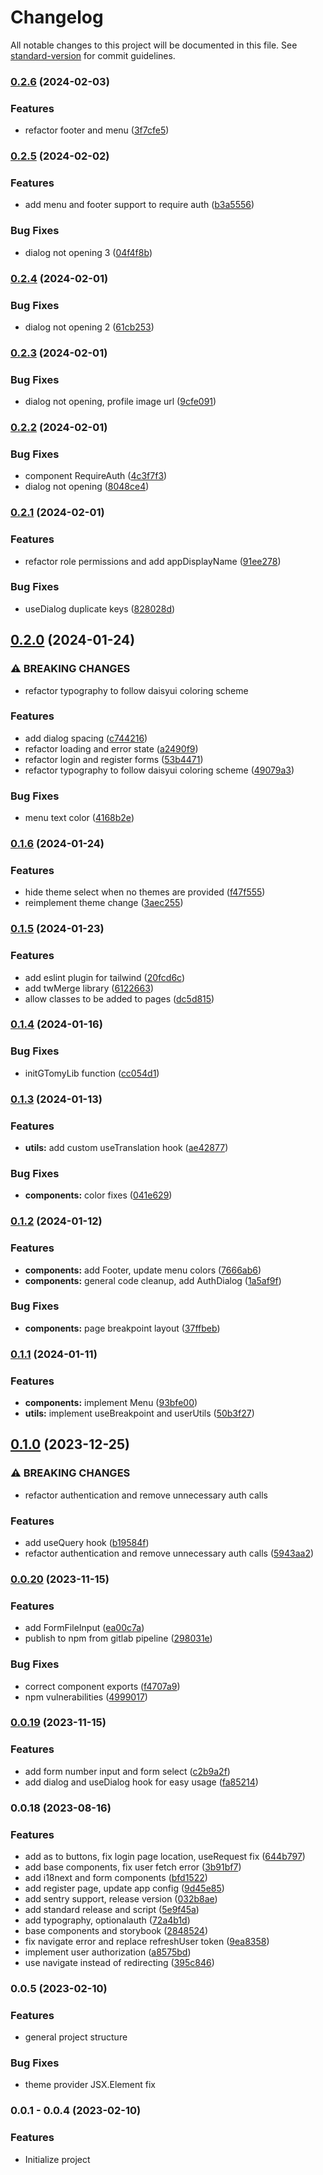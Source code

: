 # Changelog

All notable changes to this project will be documented in this file. See [standard-version](https://github.com/conventional-changelog/standard-version) for commit guidelines.

### [0.2.6](https://gitlab.com/gtomy-services/gtomy-lib/compare/v0.2.5...v0.2.6) (2024-02-03)


### Features

* refactor footer and menu ([3f7cfe5](https://gitlab.com/gtomy-services/gtomy-lib/commit/3f7cfe5591fdf1d833d17519ab7653dcdad13f5a))

### [0.2.5](https://gitlab.com/gtomy-services/gtomy-lib/compare/v0.2.4...v0.2.5) (2024-02-02)


### Features

* add menu and footer support to require auth ([b3a5556](https://gitlab.com/gtomy-services/gtomy-lib/commit/b3a55569ebe129f9038d69de22c97b74fa84936a))


### Bug Fixes

* dialog not opening 3 ([04f4f8b](https://gitlab.com/gtomy-services/gtomy-lib/commit/04f4f8b4fee7b0acc3c6223c9854ba39367523a6))

### [0.2.4](https://gitlab.com/gtomy-services/gtomy-lib/compare/v0.2.3...v0.2.4) (2024-02-01)


### Bug Fixes

* dialog not opening 2 ([61cb253](https://gitlab.com/gtomy-services/gtomy-lib/commit/61cb2533263118913aea9855d63aac3d67370541))

### [0.2.3](https://gitlab.com/gtomy-services/gtomy-lib/compare/v0.2.2...v0.2.3) (2024-02-01)


### Bug Fixes

* dialog not opening, profile image url ([9cfe091](https://gitlab.com/gtomy-services/gtomy-lib/commit/9cfe091c6e05a43944770131aac7b3c6f56e07d7))

### [0.2.2](https://gitlab.com/gtomy-services/gtomy-lib/compare/v0.2.1...v0.2.2) (2024-02-01)


### Bug Fixes

* component RequireAuth ([4c3f7f3](https://gitlab.com/gtomy-services/gtomy-lib/commit/4c3f7f393b41a32f653711c947f36ebc660f3de7))
* dialog not opening ([8048ce4](https://gitlab.com/gtomy-services/gtomy-lib/commit/8048ce4a4e8b91088d054ed4b3ab39cfaaff7865))

### [0.2.1](https://gitlab.com/gtomy-services/gtomy-lib/compare/v0.2.0...v0.2.1) (2024-02-01)


### Features

* refactor role permissions and add appDisplayName ([91ee278](https://gitlab.com/gtomy-services/gtomy-lib/commit/91ee278d6ed89ec08f9ff668cc47b02236a8f76e))


### Bug Fixes

* useDialog duplicate keys ([828028d](https://gitlab.com/gtomy-services/gtomy-lib/commit/828028d714ad007f8e52e07e65ae73ad035a77e6))

## [0.2.0](https://gitlab.com/gtomy-services/gtomy-lib/compare/v0.1.6...v0.2.0) (2024-01-24)


### ⚠ BREAKING CHANGES

* refactor typography to follow daisyui coloring scheme

### Features

* add dialog spacing ([c744216](https://gitlab.com/gtomy-services/gtomy-lib/commit/c744216ef2827189575ab64ffa2f50ea7a3eb9f3))
* refactor loading and error state ([a2490f9](https://gitlab.com/gtomy-services/gtomy-lib/commit/a2490f99b8bbad22aff613268a7b10483d0216cb))
* refactor login and register forms ([53b4471](https://gitlab.com/gtomy-services/gtomy-lib/commit/53b44715f7bd74188b2e3cf5c2de24d16abe524f))
* refactor typography to follow daisyui coloring scheme ([49079a3](https://gitlab.com/gtomy-services/gtomy-lib/commit/49079a308afd8a5112755519803e53fcaf06b65d))


### Bug Fixes

* menu text color ([4168b2e](https://gitlab.com/gtomy-services/gtomy-lib/commit/4168b2e706e9152380620d78bc75b0dfb3ce8ebd))

### [0.1.6](https://gitlab.com/gtomy-services/gtomy-lib/compare/v0.1.5...v0.1.6) (2024-01-24)


### Features

* hide theme select when no themes are provided ([f47f555](https://gitlab.com/gtomy-services/gtomy-lib/commit/f47f55511e7c69b6a473e7636996116c48e7fb47))
* reimplement theme change ([3aec255](https://gitlab.com/gtomy-services/gtomy-lib/commit/3aec2558a20a5c4a6a12c59ee270152c5e3bf736))

### [0.1.5](https://gitlab.com/gtomy-services/gtomy-lib/compare/v0.1.4...v0.1.5) (2024-01-23)


### Features

* add eslint plugin for tailwind ([20fcd6c](https://gitlab.com/gtomy-services/gtomy-lib/commit/20fcd6cd9d8d8641263038286e89f86399fc0de2))
* add twMerge library ([6122663](https://gitlab.com/gtomy-services/gtomy-lib/commit/61226633be4b4a2404eab78c8f6c636d9c9c4e5c))
* allow classes to be added to pages ([dc5d815](https://gitlab.com/gtomy-services/gtomy-lib/commit/dc5d8155ff13b503f6b426e2ba44b1413c0bbe49))

### [0.1.4](https://gitlab.com/gtomy-services/gtomy-lib/compare/v0.1.3...v0.1.4) (2024-01-16)


### Bug Fixes

* initGTomyLib function ([cc054d1](https://gitlab.com/gtomy-services/gtomy-lib/commit/cc054d10da924b03d9d464d1855184ab9c876d70))

### [0.1.3](https://gitlab.com/gtomy-services/gtomy-lib/compare/v0.1.2...v0.1.3) (2024-01-13)


### Features

* **utils:** add custom useTranslation hook ([ae42877](https://gitlab.com/gtomy-services/gtomy-lib/commit/ae42877f523c8822ba8ddaaa07d235f7e60767b4))


### Bug Fixes

* **components:** color fixes ([041e629](https://gitlab.com/gtomy-services/gtomy-lib/commit/041e6298d7b271c2866f97b9d2a34db22845e1b8))

### [0.1.2](https://gitlab.com/gtomy-services/gtomy-lib/compare/v0.1.1...v0.1.2) (2024-01-12)


### Features

* **components:** add Footer, update menu colors ([7666ab6](https://gitlab.com/gtomy-services/gtomy-lib/commit/7666ab6c8e353f17c8a5856ce8516d3ae347e073))
* **components:** general code cleanup, add AuthDialog ([1a5af9f](https://gitlab.com/gtomy-services/gtomy-lib/commit/1a5af9f7997f6fc7b03b1399aa9051e67aa51d27))


### Bug Fixes

* **components:** page breakpoint layout ([37ffbeb](https://gitlab.com/gtomy-services/gtomy-lib/commit/37ffbebbdbe96728e91088df355500e32d212c93))

### [0.1.1](https://gitlab.com/gtomy-services/gtomy-lib/compare/v0.1.0...v0.1.1) (2024-01-11)


### Features

* **components:** implement Menu ([93bfe00](https://gitlab.com/gtomy-services/gtomy-lib/commit/93bfe00862f9ddd928197d72187472e26ac2c253))
* **utils:** implement useBreakpoint and userUtils ([50b3f27](https://gitlab.com/gtomy-services/gtomy-lib/commit/50b3f2783d87cad98d6db6376b0c5e32daa85484))

## [0.1.0](https://gitlab.com/gtomy-services/gtomy-lib/compare/v0.0.20...v0.1.0) (2023-12-25)


### ⚠ BREAKING CHANGES

* refactor authentication and remove unnecessary auth calls

### Features

* add useQuery hook ([b19584f](https://gitlab.com/gtomy-services/gtomy-lib/commit/b19584fb49f4cf70c43c87c0227732cde843500e))
* refactor authentication and remove unnecessary auth calls ([5943aa2](https://gitlab.com/gtomy-services/gtomy-lib/commit/5943aa2aeec5ab4367fc1ca32fde388995598ab9))

### [0.0.20](https://gitlab.com/GTomy/gtomy-lib/compare/v0.0.19...v0.0.20) (2023-11-15)


### Features

* add FormFileInput ([ea00c7a](https://gitlab.com/GTomy/gtomy-lib/commit/ea00c7a9c801627f2e4d0295824b95f90ff48741))
* publish to npm from gitlab pipeline ([298031e](https://gitlab.com/GTomy/gtomy-lib/commit/298031ed573a6d91bca24c4082a911a8d3273af1))


### Bug Fixes

* correct component exports ([f4707a9](https://gitlab.com/GTomy/gtomy-lib/commit/f4707a9cc7708081df263b857e99db73b3a069c3))
* npm vulnerabilities ([4999017](https://gitlab.com/GTomy/gtomy-lib/commit/49990179246a8ef98c26fed5b1275b609dc8d531))

### [0.0.19](https://gitlab.com/GTomy/gtomy-lib/compare/v0.0.18...v0.0.19) (2023-11-15)


### Features

* add form number input and form select ([c2b9a2f](https://gitlab.com/GTomy/gtomy-lib/commit/c2b9a2f416790ad15133378ba9d0c4665b2b2713))
* add dialog and useDialog hook for easy usage ([fa85214](https://gitlab.com/GTomy/gtomy-lib/commit/fa852149f63af87ff4a47c44e46e6a5aa49b932e))

### 0.0.18 (2023-08-16)


### Features

* add as to buttons, fix login page location, useRequest fix ([644b797](https://gitlab.com/GTomy/gtomy-lib/commit/644b79711c346047be48818fcda7c988bc5dc2a6))
* add base components, fix user fetch error ([3b91bf7](https://gitlab.com/GTomy/gtomy-lib/commit/3b91bf7d5010bc049511e47a5aec110bea35ff0e))
* add i18next and form components ([bfd1522](https://gitlab.com/GTomy/gtomy-lib/commit/bfd15225158c4952fa330561bf617732f2a7182e))
* add register page, update app config ([9d45e85](https://gitlab.com/GTomy/gtomy-lib/commit/9d45e8575f4e39c953259991153d9acd8ff7cf2a))
* add sentry support, release version ([032b8ae](https://gitlab.com/GTomy/gtomy-lib/commit/032b8ae6655e22a27f52aea39e9619cdfc5e4fea))
* add standard release and script ([5e9f45a](https://gitlab.com/GTomy/gtomy-lib/commit/5e9f45ad346f0590859599c024a0c7cc16f93ecd))
* add typography, optionalauth ([72a4b1d](https://gitlab.com/GTomy/gtomy-lib/commit/72a4b1daa2a08df0b75da83012a9834d9a8f2f6f))
* base components and storybook ([2848524](https://gitlab.com/GTomy/gtomy-lib/commit/284852406b29b7cb11a15058225007708a6c4c76))
* fix navigate error and replace refreshUser token ([9ea8358](https://gitlab.com/GTomy/gtomy-lib/commit/9ea83581bc8a341719bd39c0e4d622205a9778e1))
* implement user authorization ([a8575bd](https://gitlab.com/GTomy/gtomy-lib/commit/a8575bdefb2d3de6a947a672f59aaba02ffb5724))
* use navigate instead of redirecting ([395c846](https://gitlab.com/GTomy/gtomy-lib/commit/395c8461ec7e22a22b26cf7f9b9f8234481ffe26))

### 0.0.5 (2023-02-10)

### Features
* general project structure

### Bug Fixes
* theme provider JSX.Element fix


### 0.0.1 - 0.0.4 (2023-02-10)

### Features
* Initialize project
